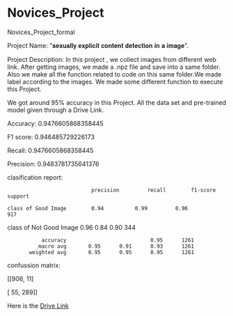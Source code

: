 # Novices_Project
Novices_Project_formal

Project Name: "𝐬𝐞𝐱𝐮𝐚𝐥𝐥𝐲 𝐞𝐱𝐩𝐥𝐢𝐜𝐢𝐭 𝐜𝐨𝐧𝐭𝐞𝐧𝐭 𝐝𝐞𝐭𝐞𝐜𝐭𝐢𝐨𝐧 𝐢𝐧 𝐚 𝐢𝐦𝐚𝐠𝐞".



Project Description: 
In this project , we collect images from different web link. After getting images, we made a .npz file and save into a same folder.
Also we make all the function related to code on this same folder.We made label according to the images.
We made some different function to execute this Project.

We got around 95% accuracy in this Project.
All the data set and pre-trained model given through a Drive Link.

Accuracy: 0.9476605868358445

F1 score: 0.946485729226173

Recall: 0.9476605868358445

Precision: 0.9483781735641376

 clasification report:
 
 
                               precision         recall        f1-score        support

    class of Good Image        0.94          0.99         0.96          917
    
    
   class of Not Good Image      0.96          0.84        0.90          344


               accuracy                           0.95      1261
              macro avg       0.95      0.91      0.93      1261
           weighted avg       0.95      0.95      0.95      1261


 confussion matrix:
 
 [[906,  11]
 
 [ 55, 289]]
 
 



Here is the [Drive Link](https://drive.google.com/drive/folders/1aFbaYX5ptiA920RBKrRB7YsEaO5Bv7Ka?usp=sharing)
